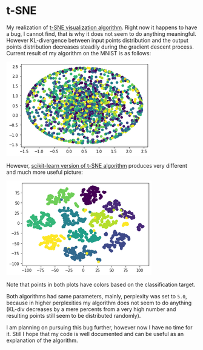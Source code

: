 # t-SNE

My realization of [t-SNE visualization algorithm](https://lvdmaaten.github.io/tsne/). Right now it happens to have a bug, I cannot find, that is why it does not seem to do anything meaningful. However KL-divergence between input points distribution and the output points distribution decreases steadily during the gradient descent process. Current result of my algorithm on the MNIST is as follows:

![mnist visualization](tsne.png)

However, [scikit-learn version of t-SNE algorithm](https://scikit-learn.org/stable/modules/generated/sklearn.manifold.TSNE.html) produces very different and much more useful picture:

![sklearn visualization](sklearn_tsne.png)

Note that points in both plots have colors based on the classification target.

Both algorithms had same parameters, mainly, perplexity was set to `5.0`, because in higher perplexities my algorithm does not seem to do anything (KL-div decreases by a mere percents from a very high number and resulting points still seem to be distributed randomly).

I am planning on pursuing this bug further, however now I have no time for it. Still I hope that my code is well documented and can be useful as an explanation of the algorithm.